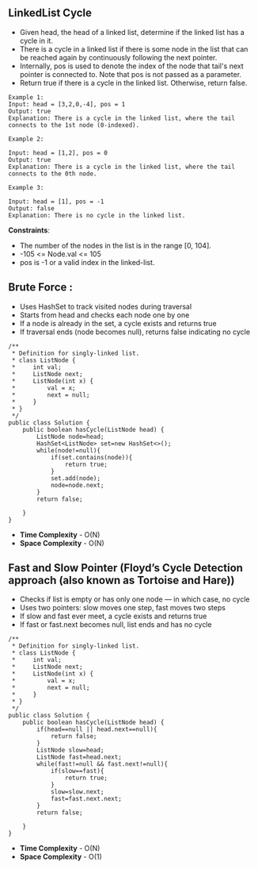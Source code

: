 ##  LinkedList Cycle

- Given head, the head of a linked list, determine if the linked list has a cycle in it.
- There is a cycle in a linked list if there is some node in the list that can be reached again by continuously following the next pointer.
- Internally, pos is used to denote the index of the node that tail's next pointer is connected to. Note that pos is not passed as a parameter.
- Return true if there is a cycle in the linked list. Otherwise, return false.

```
Example 1:
Input: head = [3,2,0,-4], pos = 1
Output: true
Explanation: There is a cycle in the linked list, where the tail connects to the 1st node (0-indexed).

Example 2:

Input: head = [1,2], pos = 0
Output: true
Explanation: There is a cycle in the linked list, where the tail connects to the 0th node.

Example 3:

Input: head = [1], pos = -1
Output: false
Explanation: There is no cycle in the linked list.
```
 
**Constraints**:

- The number of the nodes in the list is in the range [0, 104].
- -105 <= Node.val <= 105
- pos is -1 or a valid index in the linked-list.


## Brute Force :

- Uses HashSet to track visited nodes during traversal
- Starts from head and checks each node one by one
- If a node is already in the set, a cycle exists and returns true
- If traversal ends (node becomes null), returns false indicating no cycle

```
/**
 * Definition for singly-linked list.
 * class ListNode {
 *     int val;
 *     ListNode next;
 *     ListNode(int x) {
 *         val = x;
 *         next = null;
 *     }
 * }
 */
public class Solution {
    public boolean hasCycle(ListNode head) {
        ListNode node=head;
        HashSet<ListNode> set=new HashSet<>();
        while(node!=null){
            if(set.contains(node)){
                return true;
            }
            set.add(node);
            node=node.next;
        }
        return false;
        
    }
}
```

- **Time Complexity** - O(N)
- **Space Complexity** - O(N)


## Fast and Slow Pointer (Floyd’s Cycle Detection approach (also known as Tortoise and Hare))

- Checks if list is empty or has only one node — in which case, no cycle
- Uses two pointers: slow moves one step, fast moves two steps
- If slow and fast ever meet, a cycle exists and returns true
- If fast or fast.next becomes null, list ends and has no cycle


```
/**
 * Definition for singly-linked list.
 * class ListNode {
 *     int val;
 *     ListNode next;
 *     ListNode(int x) {
 *         val = x;
 *         next = null;
 *     }
 * }
 */
public class Solution {
    public boolean hasCycle(ListNode head) {
        if(head==null || head.next==null){
            return false;
        }
        ListNode slow=head;
        ListNode fast=head.next;
        while(fast!=null && fast.next!=null){
            if(slow==fast){
                return true;
            }
            slow=slow.next;
            fast=fast.next.next;
        }
        return false;
        
    }
}
```

- **Time Complexity** - O(N)
- **Space Complexity** - O(1)
